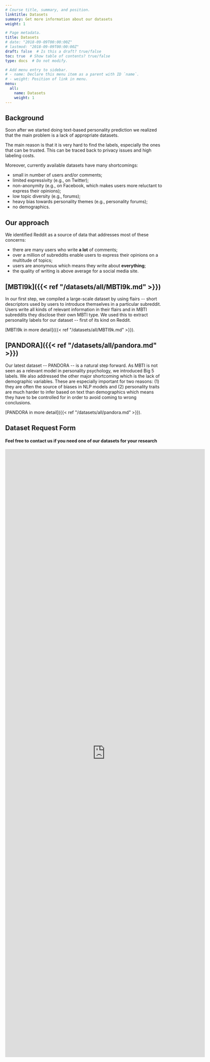 ```yaml
---
# Course title, summary, and position.
linktitle: Datasets
summary: Get more information about our datasets
weight: 1

# Page metadata.
title: Datasets
# date: "2018-09-09T00:00:00Z"
# lastmod: "2018-09-09T00:00:00Z"
draft: false  # Is this a draft? true/false
toc: true  # Show table of contents? true/false
type: docs  # Do not modify.

# Add menu entry to sidebar.
# - name: Declare this menu item as a parent with ID `name`.
# - weight: Position of link in menu.
menu:
  all:
    name: Datasets
    weight: 1
---
```

## Background

Soon after we started doing text-based personality prediction we realized that the main problem is a lack of appropriate datasets.

The main reason is that it is very hard to find the labels, especially the ones that can be trusted. This can be traced back to privacy issues and high labeling costs.

Moreover, currently available datasets have many shortcomings:
* small in number of users and/or comments;
* limited expressivity (e.g., on Twitter);
* non-anonymity (e.g., on Facebook, which makes users more reluctant to express their opinions);
* low topic diversity (e.g., forums);
* heavy bias towards personality themes (e.g., personality forums);
* no demographics.

## Our approach

We identified Reddit as a source of data that addresses most of these concerns:
* there are many users who write **a lot** of comments;
* over a million of subreddits enable users to express their opinions on a multitude of topics;
* users are anonymous which means they write about **everything**;
* the quality of writing is above average for a social media site.

## [MBTI9k]({{< ref "/datasets/all/MBTI9k.md" >}})

In our first step, we compiled a large-scale dataset by using flairs -- short descriptors used by users to introduce themselves in a particular subreddit. Users write all kinds of relevant information in their flairs and in MBTI subreddits they disclose their own MBTI type. We used this to extract personality labels for our dataset -- first of its kind on Reddit.

[MBTI9k in more detail]({{< ref "/datasets/all/MBTI9k.md" >}}).

## [PANDORA]({{< ref "/datasets/all/pandora.md" >}})

Our latest dataset -- PANDORA -- is a natural step forward. As MBTI is not seen as a relevant model in personality psychology, we introduced Big 5 labels. We also addressed the other major shortcoming which is the lack of demographic variables. These are especially important for two reasons: (1) they are often the source of biases in NLP models and (2) personality traits are much harder to infer based on text than demographics which means they have to be controlled for in order to avoid coming to wrong conclusions.

[PANDORA in more detail]({{< ref "/datasets/all/pandora.md" >}}).




## Dataset Request Form
#### Feel free to contact us if you need one of our datasets for your research

<iframe src="https://docs.google.com/forms/d/e/1FAIpQLSeKVBhkYrabBiHVoC0Wd1M7kX6oPEUc_DqXG6cPhz-nF4oXPw/viewform?embedded=true" width="640" height="1944" frameborder="0" marginheight="0" marginwidth="0">Loading…</iframe>